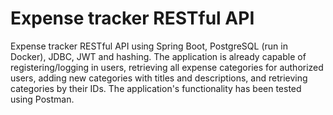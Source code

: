 # Expense tracker RESTful API

Expense tracker RESTful API using Spring Boot, PostgreSQL (run in Docker), JDBC, JWT and hashing.
The application is already capable of registering/logging in users, retrieving all expense categories for authorized users, adding new categories with titles and descriptions, and retrieving categories by their IDs.
The application's functionality has been tested using Postman.
